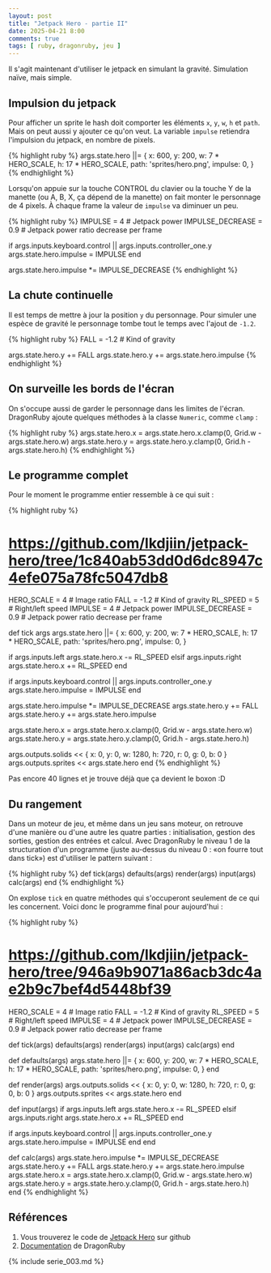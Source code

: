 ```yaml
---
layout: post
title: "Jetpack Hero - partie II"
date: 2025-04-21 8:00
comments: true
tags: [ ruby, dragonruby, jeu ]
---
```


Il s'agit maintenant d'utiliser le jetpack en simulant la gravité. Simulation
naïve, mais simple.

<!-- more -->

## Impulsion du jetpack

Pour afficher un sprite le hash doit comporter les éléments `x`, `y`, `w`, `h` et
`path`. Mais on peut aussi y ajouter ce qu'on veut. La variable `impulse` retiendra
l'impulsion du jetpack, en nombre de pixels.

{% highlight ruby %}
  args.state.hero ||= {
    x: 600,
    y: 200,
    w: 7 * HERO_SCALE,
    h: 17 * HERO_SCALE,
    path: 'sprites/hero.png',
    impulse: 0,
  }
{% endhighlight %}

Lorsqu'on appuie sur la touche CONTROL du clavier ou la touche Y de la manette
(ou A, B, X, ça dépend de la manette) on fait monter le personnage de 4 pixels.
À chaque frame la valeur de `impulse` va diminuer un peu.

{% highlight ruby %}
IMPULSE = 4 # Jetpack power
IMPULSE_DECREASE = 0.9 # Jetpack power ratio decrease per frame

  if args.inputs.keyboard.control || args.inputs.controller_one.y
    args.state.hero.impulse = IMPULSE
  end

  args.state.hero.impulse *= IMPULSE_DECREASE
{% endhighlight %}

## La chute continuelle

Il est temps de mettre à jour la position `y` du personnage. Pour simuler une
espèce de gravité le personnage tombe tout le temps avec l'ajout de `-1.2`.

{% highlight ruby %}
FALL = -1.2 # Kind of gravity

  args.state.hero.y += FALL
  args.state.hero.y += args.state.hero.impulse
{% endhighlight %}

## On surveille les bords de l'écran

On s'occupe aussi de garder le personnage dans les limites de l'écran. DragonRuby
ajoute quelques méthodes à la classe `Numeric`, comme `clamp` :

{% highlight ruby %}
  args.state.hero.x = args.state.hero.x.clamp(0, Grid.w - args.state.hero.w)
  args.state.hero.y = args.state.hero.y.clamp(0, Grid.h - args.state.hero.h)
{% endhighlight %}

## Le programme complet

Pour le moment le programme entier ressemble à ce qui suit :

{% highlight ruby %}
# https://github.com/lkdjiin/jetpack-hero/tree/1c840ab53dd0d6dc8947c4efe075a78fc5047db8

HERO_SCALE = 4 # Image ratio
FALL = -1.2 # Kind of gravity
RL_SPEED = 5 # Right/left speed
IMPULSE = 4 # Jetpack power
IMPULSE_DECREASE = 0.9 # Jetpack power ratio decrease per frame

def tick args
  args.state.hero ||= {
    x: 600,
    y: 200,
    w: 7 * HERO_SCALE,
    h: 17 * HERO_SCALE,
    path: 'sprites/hero.png',
    impulse: 0,
  }

  if args.inputs.left
    args.state.hero.x -= RL_SPEED
  elsif args.inputs.right
    args.state.hero.x += RL_SPEED
  end

  if args.inputs.keyboard.control || args.inputs.controller_one.y
    args.state.hero.impulse = IMPULSE
  end

  args.state.hero.impulse *= IMPULSE_DECREASE
  args.state.hero.y += FALL
  args.state.hero.y += args.state.hero.impulse

  args.state.hero.x = args.state.hero.x.clamp(0, Grid.w - args.state.hero.w)
  args.state.hero.y = args.state.hero.y.clamp(0, Grid.h - args.state.hero.h)

  args.outputs.solids << { x: 0, y: 0, w: 1280, h: 720, r: 0, g: 0, b: 0 }
  args.outputs.sprites << args.state.hero
end
{% endhighlight %}

Pas encore 40 lignes et je trouve déjà que ça devient le boxon :D

## Du rangement

Dans un moteur de jeu, et même dans un jeu sans moteur, on retrouve d'une manière
ou d'une autre les quatre parties : initialisation, gestion des sorties, gestion
des entrées et calcul. Avec DragonRuby le niveau 1 de la structuration d'un programme (juste au-dessus
du niveau 0 : «on fourre tout dans tick») est d'utiliser le pattern suivant :

{% highlight ruby %}
def tick(args)
  defaults(args)
  render(args)
  input(args)
  calc(args)
end
{% endhighlight %}

On explose `tick` en quatre méthodes qui s'occuperont seulement de ce qui les concernent.
Voici donc le programme final pour aujourd'hui :

{% highlight ruby %}
# https://github.com/lkdjiin/jetpack-hero/tree/946a9b9071a86acb3dc4ae2b9c7bef4d5448bf39

HERO_SCALE = 4 # Image ratio
FALL = -1.2 # Kind of gravity
RL_SPEED = 5 # Right/left speed
IMPULSE = 4 # Jetpack power
IMPULSE_DECREASE = 0.9 # Jetpack power ratio decrease per frame

def tick(args)
  defaults(args)
  render(args)
  input(args)
  calc(args)
end

def defaults(args)
  args.state.hero ||= {
    x: 600,
    y: 200,
    w: 7 * HERO_SCALE,
    h: 17 * HERO_SCALE,
    path: 'sprites/hero.png',
    impulse: 0,
  }
end

def render(args)
  args.outputs.solids << { x: 0, y: 0, w: 1280, h: 720, r: 0, g: 0, b: 0 }
  args.outputs.sprites << args.state.hero
end

def input(args)
  if args.inputs.left
    args.state.hero.x -= RL_SPEED
  elsif args.inputs.right
    args.state.hero.x += RL_SPEED
  end

  if args.inputs.keyboard.control || args.inputs.controller_one.y
    args.state.hero.impulse = IMPULSE
  end
end

def calc(args)
  args.state.hero.impulse *= IMPULSE_DECREASE
  args.state.hero.y += FALL
  args.state.hero.y += args.state.hero.impulse
  args.state.hero.x = args.state.hero.x.clamp(0, Grid.w - args.state.hero.w)
  args.state.hero.y = args.state.hero.y.clamp(0, Grid.h - args.state.hero.h)
end
{% endhighlight %}

## Références

1. Vous trouverez le code de [Jetpack Hero](https://github.com/lkdjiin/jetpack-hero) sur github
1. [Documentation](https://docs.dragonruby.org/#/) de DragonRuby

{% include serie_003.md %}
